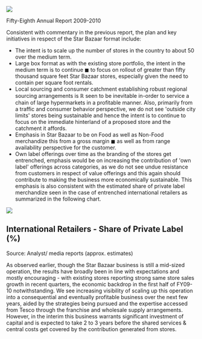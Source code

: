 ![](_page_0_Picture_0.jpeg)

Fifty-Eighth Annual Report 2009-2010

Consistent with commentary in the previous report, the plan and key initiatives in respect of the Star Bazaar format include:

- The intent is to scale up the number of stores in the country to about 50 over the medium term.
- Large box format as with the existing store portfolio, the intent in the medium term is to continue  $\blacksquare$ to focus on rollout of greater than fifty thousand square feet Star Bazaar stores, especially given the need to contain per square foot rentals.
- Local sourcing and consumer catchment establishing robust regional sourcing arrangements is  $\mathbb{R}$ seen to be inevitable in-order to service a chain of large hypermarkets in a profitable manner. Also, primarily from a traffic and consumer behavior perspective, we do not see 'outside city limits' stores being sustainable and hence the intent is to continue to focus on the immediate hinterland of a proposed store and the catchment it affords.
- Emphasis in Star Bazaar to be on Food as well as Non-Food merchandize this from a gross margin  $\blacksquare$ as well as from range availability perspective for the customer.
- Own label offerings over time as the branding of the stores get entrenched, emphasis would be on increasing the contribution of 'own label' offerings across categories, as we do not see undue resistance from customers in respect of value offerings and this again should contribute to making the business more economically sustainable. This emphasis is also consistent with the estimated share of private label merchandize seen in the case of entrenched international retailers as summarized in the following chart.

![](_page_0_Figure_8.jpeg)

## International Retailers - Share of Private Label (%)

Source: Analyst/ media reports (approx. estimates)

As observed earlier, though the Star Bazaar business is still a mid-sized operation, the results have broadly been in line with expectations and mostly encouraging - with existing stores reporting strong same store sales growth in recent quarters, the economic backdrop in the first half of FY09-10 notwithstanding. We see increasing visibility of scaling up this operation into a consequential and eventually profitable business over the next few years, aided by the strategies being pursued and the expertise accessed from Tesco through the franchise and wholesale supply arrangements. However, in the interim this business warrants significant investment of capital and is expected to take 2 to 3 years before the shared services & central costs get covered by the contribution generated from stores.
